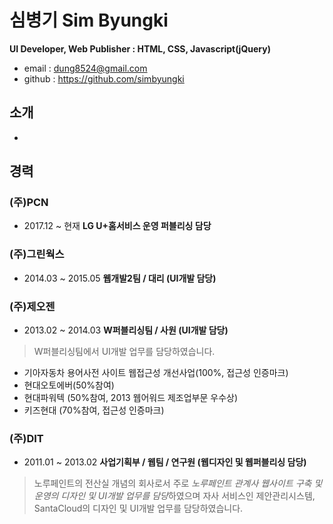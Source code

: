 # 심병기 Sim Byungki
**UI Developer, Web Publisher : HTML, CSS, Javascript(jQuery)**
- email : dung8524@gmail.com
- github : https://github.com/simbyungki

## 소개
- 

## 경력
### (주)PCN
- 2017.12 ~ 현재 **LG U+홈서비스 운영 퍼블리싱 담당**

### (주)그린웍스 
- 2014.03 ~ 2015.05 **웹개발2팀 / 대리 (UI개발 담당)**

### (주)제오젠
- 2013.02 ~ 2014.03 **W퍼블리싱팀 / 사원 (UI개발 담당)**
> W퍼블리싱팀에서 UI개발 업무를 담당하였습니다.
- 기아자동차 용어사전 사이트 웹접근성 개선사업(100%, 접근성 인증마크)
- 현대오토에버(50%참여)
- 현대파워텍 (50%참여, 2013 웹어워드 제조업부문 우수상)
- 키즈현대 (70%참여, 접근성 인증마크)

### (주)DIT
- 2011.01 ~ 2013.02 **사업기획부 / 웹팀 / 연구원 (웹디자인 및 웹퍼블리싱 담당)**
> 노루페인트의 전산실 개념의 회사로서 주로 *노루페인트 관계사 웹사이트 구축 및 운영의 디자인 및 UI개발 업무를 담당*하였으며 자사 서비스인 제안관리시스템, SantaCloud의 디자인 및 UI개발 업무를 담당하였습니다.  